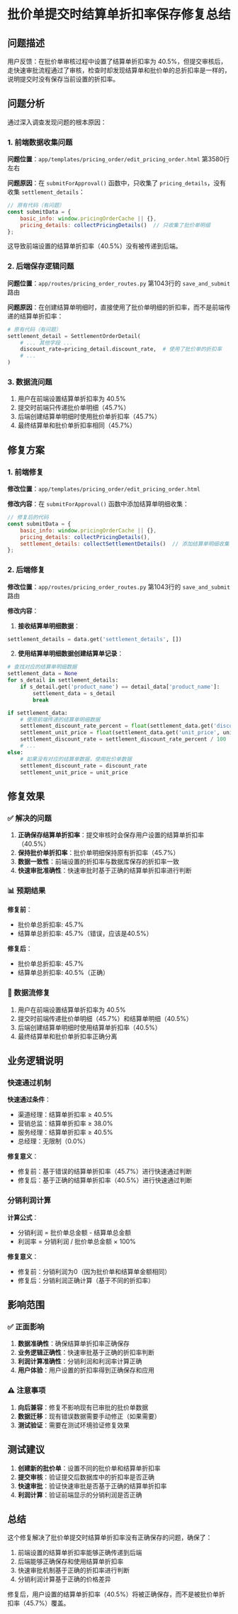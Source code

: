 # 批价单提交时结算单折扣率保存修复总结

## 问题描述

用户反馈：在批价单审核过程中设置了结算单折扣率为 40.5%，但提交审核后，走快速审批流程通过了审核，检查时却发现结算单和批价单的总折扣率是一样的，说明提交时没有保存当前设置的折扣率。

## 问题分析

通过深入调查发现问题的根本原因：

### 1. 前端数据收集问题

**问题位置**：`app/templates/pricing_order/edit_pricing_order.html` 第3580行左右

**问题原因**：在 `submitForApproval()` 函数中，只收集了 `pricing_details`，没有收集 `settlement_details`：

```javascript
// 原有代码（有问题）
const submitData = {
    basic_info: window.pricingOrderCache || {},
    pricing_details: collectPricingDetails()  // 只收集了批价单明细
};
```

这导致前端设置的结算单折扣率（40.5%）没有被传递到后端。

### 2. 后端保存逻辑问题

**问题位置**：`app/routes/pricing_order_routes.py` 第1043行的 `save_and_submit` 路由

**问题原因**：在创建结算单明细时，直接使用了批价单明细的折扣率，而不是前端传递的结算单折扣率：

```python
# 原有代码（有问题）
settlement_detail = SettlementOrderDetail(
    # ... 其他字段 ...
    discount_rate=pricing_detail.discount_rate,  # 使用了批价单的折扣率
    # ...
)
```

### 3. 数据流问题

1. 用户在前端设置结算单折扣率为 40.5%
2. 提交时前端只传递批价单明细（45.7%）
3. 后端创建结算单明细时使用批价单折扣率（45.7%）
4. 最终结算单和批价单折扣率相同（45.7%）

## 修复方案

### 1. 前端修复

**修改位置**：`app/templates/pricing_order/edit_pricing_order.html`

**修改内容**：在 `submitForApproval()` 函数中添加结算单明细收集：

```javascript
// 修复后的代码
const submitData = {
    basic_info: window.pricingOrderCache || {},
    pricing_details: collectPricingDetails(),
    settlement_details: collectSettlementDetails()  // 添加结算单明细收集
};
```

### 2. 后端修复

**修改位置**：`app/routes/pricing_order_routes.py` 第1043行的 `save_and_submit` 路由

**修改内容**：

1. **接收结算单明细数据**：
```python
settlement_details = data.get('settlement_details', [])
```

2. **使用结算单明细数据创建结算单记录**：
```python
# 查找对应的结算单明细数据
settlement_data = None
for s_detail in settlement_details:
    if s_detail.get('product_name') == detail_data['product_name']:
        settlement_data = s_detail
        break

if settlement_data:
    # 使用前端传递的结算单明细数据
    settlement_discount_rate_percent = float(settlement_data.get('discount_rate', discount_rate_percent))
    settlement_unit_price = float(settlement_data.get('unit_price', unit_price))
    settlement_discount_rate = settlement_discount_rate_percent / 100
    # ...
else:
    # 如果没有对应的结算单数据，使用批价单数据
    settlement_discount_rate = discount_rate
    settlement_unit_price = unit_price
```

## 修复效果

### ✅ 解决的问题

1. **正确保存结算单折扣率**：提交审核时会保存用户设置的结算单折扣率（40.5%）
2. **保持批价单折扣率**：批价单明细保持原有折扣率（45.7%）
3. **数据一致性**：前端设置的折扣率与数据库保存的折扣率一致
4. **快速审批准确性**：快速审批时基于正确的结算单折扣率进行判断

### 📊 预期结果

**修复前**：
- 批价单总折扣率: 45.7%
- 结算单总折扣率: 45.7%（错误，应该是40.5%）

**修复后**：
- 批价单总折扣率: 45.7%
- 结算单总折扣率: 40.5%（正确）

### 🔄 数据流修复

1. 用户在前端设置结算单折扣率为 40.5%
2. 提交时前端传递批价单明细（45.7%）和结算单明细（40.5%）
3. 后端创建结算单明细时使用结算单折扣率（40.5%）
4. 最终结算单和批价单折扣率正确分离

## 业务逻辑说明

### 快速通过机制

**快速通过条件**：
- 渠道经理：结算单折扣率 ≥ 40.5%
- 营销总监：结算单折扣率 ≥ 38.0%
- 服务经理：结算单折扣率 ≥ 40.5%
- 总经理：无限制（0.0%）

**修复意义**：
- 修复前：基于错误的结算单折扣率（45.7%）进行快速通过判断
- 修复后：基于正确的结算单折扣率（40.5%）进行快速通过判断

### 分销利润计算

**计算公式**：
- 分销利润 = 批价单总金额 - 结算单总金额
- 利润率 = 分销利润 / 批价单总金额 × 100%

**修复意义**：
- 修复前：分销利润为0（因为批价单和结算单金额相同）
- 修复后：分销利润正确计算（基于不同的折扣率）

## 影响范围

### ✅ 正面影响

1. **数据准确性**：确保结算单折扣率正确保存
2. **业务逻辑正确性**：快速审批基于正确的折扣率判断
3. **利润计算准确性**：分销利润和利润率计算正确
4. **用户体验**：用户设置的折扣率得到正确保存和应用

### ⚠️ 注意事项

1. **向后兼容**：修复不影响现有已审批的批价单数据
2. **数据迁移**：现有错误数据需要手动修正（如果需要）
3. **测试验证**：需要在测试环境验证修复效果

## 测试建议

1. **创建新的批价单**：设置不同的批价单和结算单折扣率
2. **提交审核**：验证提交后数据库中的折扣率是否正确
3. **快速审批**：验证快速审批是否基于正确的结算单折扣率
4. **利润计算**：验证前端显示的分销利润是否正确

## 总结

这个修复解决了批价单提交时结算单折扣率没有正确保存的问题，确保了：

1. 前端设置的结算单折扣率能够正确传递到后端
2. 后端能够正确保存和使用结算单折扣率
3. 快速审批机制基于正确的折扣率进行判断
4. 分销利润计算基于正确的价格差异

修复后，用户设置的结算单折扣率（40.5%）将被正确保存，而不是被批价单折扣率（45.7%）覆盖。 